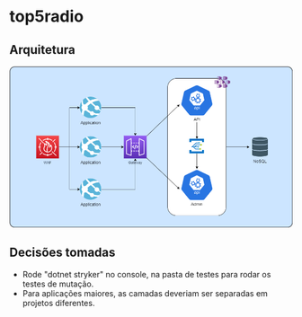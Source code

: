 # top5radio

## Arquitetura
![Architectural design](https://raw.githubusercontent.com/lucasphi/top5radio/master/top5radio.png)

## Decisões tomadas
- Rode "dotnet stryker" no console, na pasta de testes para rodar os testes de mutação.
- Para aplicações maiores, as camadas deveriam ser separadas em projetos diferentes.
